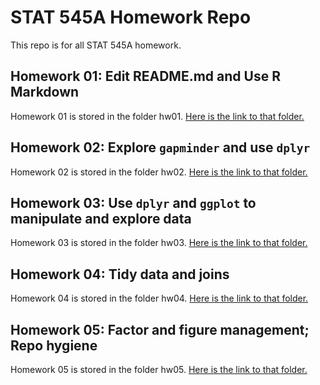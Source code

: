 # STAT 545A Homework Repo
This repo is for all STAT 545A homework.

## Homework 01: Edit README.md and Use R Markdown
Homework 01 is stored in the folder hw01. [Here is the link to that folder.](https://github.com/yuanjisun/STAT545-hw-Sun-Yuanji/tree/master/hw01)

## Homework 02: Explore `gapminder` and use `dplyr`
Homework 02 is stored in the folder hw02. [Here is the link to that folder.](https://github.com/yuanjisun/STAT545-hw-Sun-Yuanji/tree/master/hw02)

## Homework 03: Use `dplyr` and `ggplot` to manipulate and explore data
Homework 03 is stored in the folder hw03. [Here is the link to that folder.](https://github.com/yuanjisun/STAT545-hw-Sun-Yuanji/tree/master/hw03)

## Homework 04: Tidy data and joins
Homework 04 is stored in the folder hw04. [Here is the link to that folder.](https://github.com/yuanjisun/STAT545-hw-Sun-Yuanji/tree/master/hw04)

## Homework 05: Factor and figure management; Repo hygiene
Homework 05 is stored in the folder hw05. [Here is the link to that folder.](https://github.com/yuanjisun/STAT545-hw-Sun-Yuanji/tree/master/hw05)

